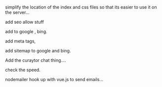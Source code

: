 simplify the location of the index and css files so that its easier to use it on the server... 




add seo allow  stuff

add to google , bing. 

add meta tags, 


add sitemap to google and bing. 


Add the curaytor chat thing....

check the speed.


nodemailer hook up with vue.js  to send emails...

